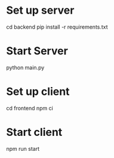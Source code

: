 # Set up server

cd backend
pip install -r requirements.txt

# Start Server

python main.py

# Set up client

cd frontend
npm ci

# Start client

npm run start
